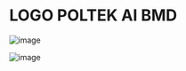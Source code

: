 # LOGO POLTEK AI BMD

![image](https://github.com/aku-afk/BMD-POLTEK-ICON/assets/64795908/9a7461d7-24e4-4d60-b958-25d1e092abc8)

![image](https://github.com/aku-afk/BMD-POLTEK-ICON/assets/64795908/94514275-fe40-4646-a713-d1a4da57bde4)

